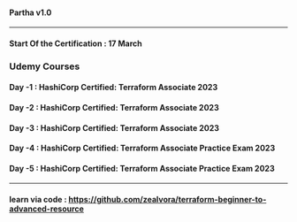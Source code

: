 #### Partha v1.0

---

#### Start Of the Certification : 17 March

### Udemy Courses
#### Day -1 : HashiCorp Certified: Terraform Associate 2023
#### Day -2 : HashiCorp Certified: Terraform Associate 2023
#### Day -3 : HashiCorp Certified: Terraform Associate 2023
#### Day -4 : HashiCorp Certified: Terraform Associate Practice Exam 2023
#### Day -5 : HashiCorp Certified: Terraform Associate Practice Exam 2023

---

#### learn via code : https://github.com/zealvora/terraform-beginner-to-advanced-resource


